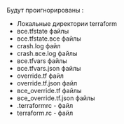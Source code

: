 Будут проигнорированы :
- Локальные директории terraform
- все.tfstate файлы
- все.tfstate.все файлы 
- crash.log файл
- crash.все.log файлы
- все.tfvars файлы
- все.tfvars.json файлы
- override.tf файл
- override.tf.json файл
- все_override.tf файлы
- все_override.tf.json файлы
- .terraformrc - файл
- terraform.rc - файл